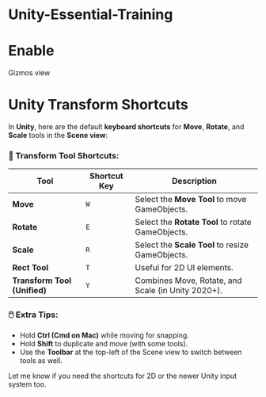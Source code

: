 # Unity-Essential-Training
 
# Enable

Gizmos view

# Unity Transform Shortcuts
In **Unity**, here are the default **keyboard shortcuts** for **Move**, **Rotate**, and **Scale** tools in the **Scene view**:

### 🔧 Transform Tool Shortcuts:

| Tool                         | Shortcut Key | Description                                        |
| ---------------------------- | ------------ | -------------------------------------------------- |
| **Move**                     | `W`          | Select the **Move Tool** to move GameObjects.      |
| **Rotate**                   | `E`          | Select the **Rotate Tool** to rotate GameObjects.  |
| **Scale**                    | `R`          | Select the **Scale Tool** to resize GameObjects.   |
| **Rect Tool**                | `T`          | Useful for 2D UI elements.                         |
| **Transform Tool (Unified)** | `Y`          | Combines Move, Rotate, and Scale (in Unity 2020+). |

### 🖱️ Extra Tips:

* Hold **Ctrl (Cmd on Mac)** while moving for snapping.
* Hold **Shift** to duplicate and move (with some tools).
* Use the **Toolbar** at the top-left of the Scene view to switch between tools as well.

Let me know if you need the shortcuts for 2D or the newer Unity input system too.
